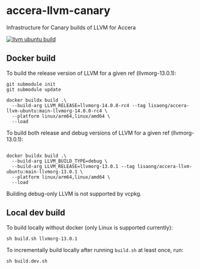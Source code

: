 # accera-llvm-canary
Infrastructure for Canary builds of LLVM for Accera

[![llvm ubuntu build](https://github.com/lisaong/accera-llvm-canary/actions/workflows/dockerbuild.yml/badge.svg)](https://github.com/lisaong/accera-llvm-canary/actions/workflows/dockerbuild.yml)

## Docker build

To build the release version of LLVM for a given ref (llvmorg-13.0.1):

```shell
git submodule init
git submodule update

docker buildx build .\
  --build-arg LLVM_RELEASE=llvmorg-14.0.0-rc4 --tag lisaong/accera-llvm-ubuntu:main-llvmorg-14.0.0-rc4 \
  --platform linux/arm64,linux/amd64 \
  --load
```

To build both release and debug versions of LLVM for a given ref (llvmorg-13.0.1):

```shell

docker buildx build .\
  --build-arg LLVM_BUILD_TYPE=debug \
  --build-arg LLVM_RELEASE=llvmorg-13.0.1 --tag lisaong/accera-llvm-ubuntu:main-llvmorg-13.0.1 \
  --platform linux/arm64,linux/amd64 \
  --load
```

Building debug-only LLVM is not supported by vcpkg.

## Local dev build

To build locally without docker (only Linux is supported currently):

```shell
sh build.sh llvmorg-13.0.1
```

To incrementally build locally after running `build.sh` at least once, run:

```shell
sh build.dev.sh
```
